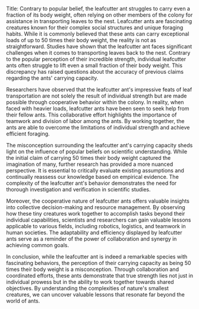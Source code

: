 Title: Contrary to popular belief, the leafcutter ant struggles to carry even a fraction of its body weight, often relying on other members of the colony for assistance in transporting leaves to the nest.
Leafcutter ants are fascinating creatures known for their complex social structures and unique foraging habits. While it is commonly believed that these ants can carry exceptional loads of up to 50 times their body weight, the reality is not as straightforward. Studies have shown that the leafcutter ant faces significant challenges when it comes to transporting leaves back to the nest. Contrary to the popular perception of their incredible strength, individual leafcutter ants often struggle to lift even a small fraction of their body weight. This discrepancy has raised questions about the accuracy of previous claims regarding the ants' carrying capacity.

Researchers have observed that the leafcutter ant's impressive feats of leaf transportation are not solely the result of individual strength but are made possible through cooperative behavior within the colony. In reality, when faced with heavier loads, leafcutter ants have been seen to seek help from their fellow ants. This collaborative effort highlights the importance of teamwork and division of labor among the ants. By working together, the ants are able to overcome the limitations of individual strength and achieve efficient foraging.

The misconception surrounding the leafcutter ant's carrying capacity sheds light on the influence of popular beliefs on scientific understanding. While the initial claim of carrying 50 times their body weight captured the imagination of many, further research has provided a more nuanced perspective. It is essential to critically evaluate existing assumptions and continually reassess our knowledge based on empirical evidence. The complexity of the leafcutter ant's behavior demonstrates the need for thorough investigation and verification in scientific studies.

Moreover, the cooperative nature of leafcutter ants offers valuable insights into collective decision-making and resource management. By observing how these tiny creatures work together to accomplish tasks beyond their individual capabilities, scientists and researchers can gain valuable lessons applicable to various fields, including robotics, logistics, and teamwork in human societies. The adaptability and efficiency displayed by leafcutter ants serve as a reminder of the power of collaboration and synergy in achieving common goals.

In conclusion, while the leafcutter ant is indeed a remarkable species with fascinating behaviors, the perception of their carrying capacity as being 50 times their body weight is a misconception. Through collaboration and coordinated efforts, these ants demonstrate that true strength lies not just in individual prowess but in the ability to work together towards shared objectives. By understanding the complexities of nature's smallest creatures, we can uncover valuable lessons that resonate far beyond the world of ants.